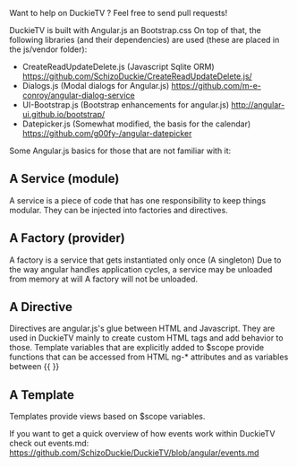 Want to help on DuckieTV ? Feel free to send pull requests!

DuckieTV is built with Angular.js an Bootstrap.css
On top of that, the following libraries (and their dependencies) are used (these are placed in the js/vendor folder):

- CreateReadUpdateDelete.js (Javascript Sqlite ORM) https://github.com/SchizoDuckie/CreateReadUpdateDelete.js/
- Dialogs.js (Modal dialogs for Angular.js) https://github.com/m-e-conroy/angular-dialog-service
- UI-Bootstrap.js (Bootstrap enhancements for angular.js) http://angular-ui.github.io/bootstrap/
- Datepicker.js (Somewhat modified, the basis for the calendar) https://github.com/g00fy-/angular-datepicker

Some Angular.js basics for those that are not familiar with it:

## A Service (module) ## 
A service is a piece of code that has one responsibility to keep things modular.
They can be injected into factories and directives.

## A Factory (provider) ##
A factory is a service that gets instantiated only once (A singleton) 
Due to the way angular handles application cycles, a service may be unloaded from memory at will
A factory will not be unloaded.

## A Directive ##
Directives are angular.js's glue between HTML and Javascript. They are used in DuckieTV mainly to create custom
HTML tags and add behavior to those. Template variables that are explicitly added to $scope provide 
functions that can be accessed from HTML ng-* attributes and as variables between {{ }}

## A Template ##
Templates provide views based on $scope variables.


If you want to get a quick overview of how events work within DuckieTV check out events.md:
https://github.com/SchizoDuckie/DuckieTV/blob/angular/events.md
